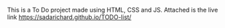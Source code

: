 This is a To Do project made using HTML, CSS and JS. Attached is the live link https://sadarichard.github.io/TODO-list/
